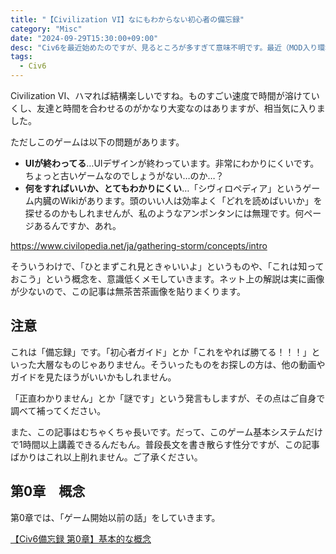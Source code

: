 ```yaml
---
title: "【Civilization VI】なにもわからない初心者の備忘録"
category: "Misc"
date: "2024-09-29T15:30:00+09:00"
desc: "Civ6を最近始めたのですが、見るところが多すぎて意味不明です。最近（MOD入り環境で）ようやく神に勝ったので、「これを覚えておけばまあAIよりはマシになる」という備忘録を残そうと思います。"
tags:
  - Civ6
---
```


Civilization VI、ハマれば結構楽しいですね。ものすごい速度で時間が溶けていくし、友達と時間を合わせるのがかなり大変なのはありますが、相当気に入りました。

ただしこのゲームは以下の問題があります。

- **UIが終わってる**…UIデザインが終わっています。非常にわかりにくいです。ちょっと古いゲームなのでしょうがない…のか…？
- **何をすればいいか、とてもわかりにくい**…「シヴィロペディア」というゲーム内臓のWikiがあります。頭のいい人は効率よく「どれを読めばいいか」を探せるのかもしれませんが、私のようなアンポンタンには無理です。何ページあるんですか、あれ。

https://www.civilopedia.net/ja/gathering-storm/concepts/intro

そういうわけで、「ひとまずこれ見ときゃいいよ」というものや、「これは知っておこう」という概念を、意識低くメモしていきます。ネット上の解説は実に画像が少ないので、この記事は無茶苦茶画像を貼りまくります。

## 注意

これは「備忘録」です。「初心者ガイド」とか「これをやれば勝てる！！！」といった大層なものじゃありません。そういったものをお探しの方は、他の動画やガイドを見たほうがいいかもしれません。

「正直わかりません」とか「謎です」という発言もしますが、その点はご自身で調べて補ってください。

また、この記事はむちゃくちゃ長いです。だって、このゲーム基本システムだけで1時間以上講義できるんだもん。普段長文を書き散らす性分ですが、この記事ばかりはこれ以上削れません。ご了承ください。

## 第0章　概念

第0章では、「ゲーム開始以前の話」をしていきます。

[【Civ6備忘録 第0章】基本的な概念](./0-concepts)
